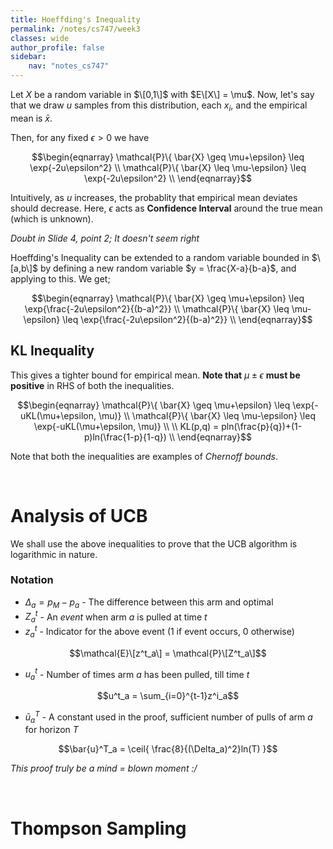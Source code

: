 ```yaml
---
title: Hoeffding's Inequality
permalink: /notes/cs747/week3
classes: wide
author_profile: false
sidebar:
    nav: "notes_cs747"
---
```

<script type="text/javascript" src="https://code.jquery.com/jquery-1.7.1.min.js"></script>

<script type="text/x-mathjax-config">
  MathJax.Hub.Config({
    tex2jax: {
      inlineMath: [ ['$','$'], ["\\(","\\)"] ],
      processEscapes: true
    }
  });
</script>
<script type="text/javascript" async src="https://cdnjs.cloudflare.com/ajax/libs/mathjax/2.7.5/latest.js?config=TeX-MML-AM_CHTML" async></script>


<!-- Notes begin from here -->

Let $X$ be a random variable in $\[0,1\]$ with $E\[X\] = \mu$. Now, let's say that we draw $u$ samples from this distribution, each $x_i$, and the empirical mean is $\bar{x}$.

Then, for any fixed $\epsilon>0$ we have

<div class="notice" style="text-align: center;">
  $$\begin{eqnarray}
    \mathcal{P}\{ \bar{X} \geq \mu+\epsilon} \leq \exp{-2u\epsilon^2} \\
    \mathcal{P}\{ \bar{X} \leq \mu-\epsilon} \leq \exp{-2u\epsilon^2} \\
  \end{eqnarray}$$
</div>

Intuitively, as $u$ increases, the probablity that empirical mean deviates should decrease. Here, $\epsilon$ acts as **Confidence Interval** around the true mean (which is unknown).

*Doubt in Slide 4, point 2; It doesn't seem right*

Hoeffding's Inequality can be extended to a random variable bounded in $\[a,b\]$ by defining a new random variable $y = \frac{X-a}{b-a}$, and applying to this. We get;

<div class="notice" style="text-align: center;">
  $$\begin{eqnarray}
    \mathcal{P}\{ \bar{X} \geq \mu+\epsilon} \leq \exp{\frac{-2u\epsilon^2}{(b-a)^2}} \\
    \mathcal{P}\{ \bar{X} \leq \mu-\epsilon} \leq \exp{\frac{-2u\epsilon^2}{(b-a)^2}} \\
  \end{eqnarray}$$
</div>

## KL Inequality

This gives a tighter bound for empirical mean. **Note that** $\mu\pm\epsilon$ **must be positive** in RHS of both the inequalities.

<div class="notice" style="text-align: center;">
  $$\begin{eqnarray}
    \mathcal{P}\{ \bar{X} \geq \mu+\epsilon} \leq \exp{-uKL(\mu+\epsilon, \mu)} \\
    \mathcal{P}\{ \bar{X} \leq \mu-\epsilon} \leq \exp{-uKL(\mu+\epsilon, \mu)} \\
    \\
    KL(p,q) = pln(\frac{p}{q})+(1-p)ln(\frac{1-p}{1-q}) \\
  \end{eqnarray}$$
</div>

Note that both the inequalities are examples of *Chernoff bounds*.

&nbsp;

# Analysis of UCB

We shall use the above inequalities to prove that the UCB algorithm is logarithmic in nature.

### Notation

- $\Delta_a = p_M - p_a$ - The difference between this arm and optimal
- $Z^t_a$ - An *event* when arm $a$ is pulled at time $t$
- $z^t_a$ - Indicator for the above event (1 if event occurs, 0 otherwise)

<div style="text-align: center;">
  $$\mathcal{E}\[z^t_a\] = \mathcal{P}\[Z^t_a\]$$
</div>

- $u^t_a$ - Number of times arm $a$ has been pulled, till time $t$
<div style="text-align: center;">
  $$u^t_a = \sum_{i=0}^{t-1}z^i_a$$
</div>

- $\bar{u}^T_a$ - A constant used in the proof, sufficient number of pulls of arm $a$ for horizon $T$
<div style="text-align: center;">
  $$\bar{u}^T_a = \ceil{ \frac{8}{(\Delta_a)^2}ln(T) }$$
</div>

*This proof truly be a mind = blown moment :/*


&nbsp;

# Thompson Sampling